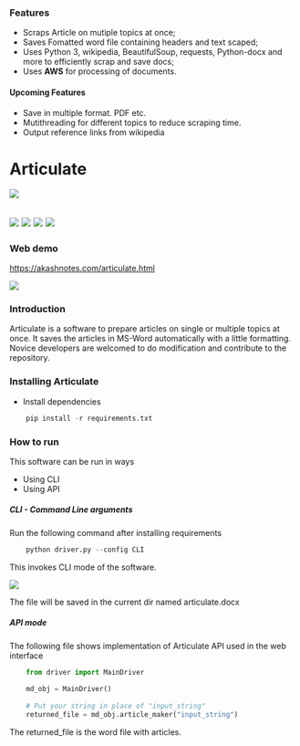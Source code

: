 ### Features

- Scraps Article on mutiple topics at once;
- Saves Fomatted word file containing headers and text scaped;
- Uses Python 3, wikipedia, BeautifulSoup,  requests, Python-docx and more to efficiently scrap and save docs;
- Uses **AWS** for processing of documents.

#### Upcoming Features
- Save in multiple format. PDF etc.
- Mutithreading for different topics to reduce scraping time.
- Output reference links from wikipedia


# Articulate


![](https://akashnotes.com/img/placeholders/photos/articulate_mini_logo.png)

 ![](https://img.shields.io/badge/release%20date-june-blue.svg) ![](https://img.shields.io/badge/tag-python-brightgreen.svg) ![](https://img.shields.io/badge/release-v1.0.0-blue.svg) ![](https://img.shields.io/badge/issue-1-red.svg)
---
### Web demo
https://akashnotes.com/articulate.html

![](https://akashnotes.com/img/placeholders/photos/articulate_web.png)
### Introduction
Articulate is a software to prepare articles on single or multiple topics at once. It saves the articles in MS-Word automatically with a little formatting. Novice developers are welcomed to do modification and contribute to the repository.

### Installing Articulate

- Install dependencies

```python
	pip install -r requirements.txt
```

### How to run

This software can be run in ways

- Using CLI
- Using API

##### CLI - Command Line arguments

Run the following command after installing requirements
```python
    python driver.py --config CLI
```
This invokes CLI mode of the software.

![](https://akashnotes.com/img/placeholders/photos/articulate_cli.png)

The file will be saved in the current dir named articulate.docx

##### API mode

The following file shows implementation of Articulate API used in the web interface
```python
    from driver import MainDriver
    
    md_obj = MainDriver()
    
    # Put your string in place of "input_string"
    returned_file = md_obj.article_maker("input_string")
```
The returned_file is the word file with articles.

